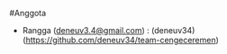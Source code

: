 #Anggota

- Rangga (deneuv3.4@gmail.com) : (deneuv34) (https://github.com/deneuv34/team-cengeceremen)
